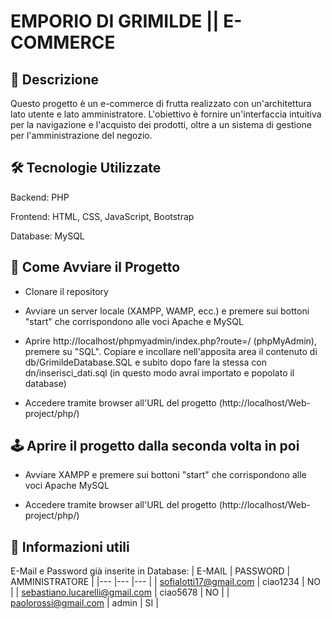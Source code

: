 # EMPORIO DI GRIMILDE || E-COMMERCE

## 📌 Descrizione
Questo progetto è un e-commerce di frutta realizzato con un'architettura lato utente e lato amministratore. L'obiettivo è fornire un'interfaccia intuitiva per la navigazione e l'acquisto dei prodotti, oltre a un sistema di gestione per l'amministrazione del negozio.

## 🛠️ Tecnologie Utilizzate
Backend: PHP

Frontend: HTML, CSS, JavaScript, Bootstrap

Database: MySQL

## 🚀 Come Avviare il Progetto
- Clonare il repository

- Avviare un server locale (XAMPP, WAMP, ecc.) e premere sui bottoni "start" che corrispondono alle voci Apache e MySQL

- Aprire http://localhost/phpmyadmin/index.php?route=/ (phpMyAdmin), premere su "SQL". Copiare e incollare nell'apposita area
il contenuto di db/GrimildeDatabase.SQL e subito dopo fare la stessa con dn/inserisci_dati.sql (in questo modo avrai importato
e popolato il database)

- Accedere tramite browser all'URL del progetto (http://localhost/Web-project/php/)

## 🕹️ Aprire il progetto dalla seconda volta in poi
- Avviare XAMPP e premere sui bottoni "start" che corrispondono alle voci Apache MySQL

- Accedere tramite browser all'URL del progetto (http://localhost/Web-project/php/)

## 🔎 Informazioni utili
E-Mail e Password già inserite in Database:
| E-MAIL | PASSWORD | AMMINISTRATORE |
|--- |--- |--- |
| sofialotti17@gmail.com | ciao1234 | NO |
| sebastiano.lucarelli@gmail.com | ciao5678 | NO |
| paolorossi@gmail.com | admin | SI |
